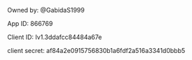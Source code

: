 
Owned by: @GabidaS1999

App ID: 866769

Client ID: Iv1.3ddafcc84484a67e

client secret: af84a2e0915756830b1a6fdf2a516a3341d0bbb5